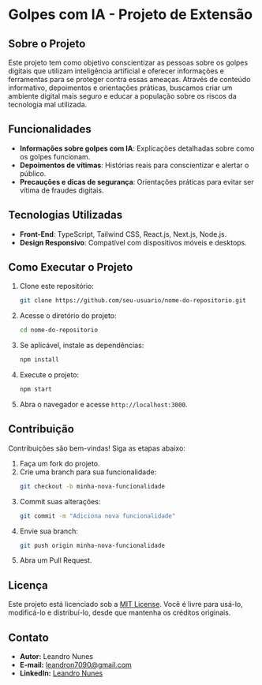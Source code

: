 # Golpes com IA - Projeto de Extensão

## Sobre o Projeto
Este projeto tem como objetivo conscientizar as pessoas sobre os golpes digitais que utilizam inteligência artificial e oferecer informações e ferramentas para se proteger contra essas ameaças. Através de conteúdo informativo, depoimentos e orientações práticas, buscamos criar um ambiente digital mais seguro e educar a população sobre os riscos da tecnologia mal utilizada.

## Funcionalidades
- **Informações sobre golpes com IA**: Explicações detalhadas sobre como os golpes funcionam.
- **Depoimentos de vítimas**: Histórias reais para conscientizar e alertar o público.
- **Precauções e dicas de segurança**: Orientações práticas para evitar ser vítima de fraudes digitais.

## Tecnologias Utilizadas
- **Front-End**: TypeScript, Tailwind CSS, React.js, Next.js, Node.js.
- **Design Responsivo**: Compatível com dispositivos móveis e desktops.

## Como Executar o Projeto
1. Clone este repositório:
   ```bash
   git clone https://github.com/seu-usuario/nome-do-repositorio.git
   ```
2. Acesse o diretório do projeto:
   ```bash
   cd nome-do-repositorio
   ```
3. Se aplicável, instale as dependências:
   ```bash
   npm install
   ```
4. Execute o projeto:
   ```bash
   npm start
   ```
5. Abra o navegador e acesse `http://localhost:3000`.

## Contribuição
Contribuições são bem-vindas! Siga as etapas abaixo:
1. Faça um fork do projeto.
2. Crie uma branch para sua funcionalidade:
   ```bash
   git checkout -b minha-nova-funcionalidade
   ```
3. Commit suas alterações:
   ```bash
   git commit -m "Adiciona nova funcionalidade"
   ```
4. Envie sua branch:
   ```bash
   git push origin minha-nova-funcionalidade
   ```
5. Abra um Pull Request.

## Licença
Este projeto está licenciado sob a [MIT License](LICENSE). Você é livre para usá-lo, modificá-lo e distribuí-lo, desde que mantenha os créditos originais.

## Contato
- **Autor:** Leandro Nunes
- **E-mail:** leandron7090@gmail.com
- **LinkedIn:** [Leandro Nunes](www.linkedin.com/in/devleandronunes)

